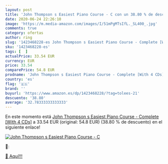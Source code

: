 ```yaml
---
layout: post
title: 'John Thompson s Easiest Piano Course - C con un 38.80 % de descuento'
date: 2020-06-24 22:26:10
image: 'https://m.media-amazon.com/images/I/51mPgMTsIfL._SL400_.jpg'
comments: true
category: ofertas
author: ring
slug: '1423468228-es John Thompson s Easiest Piano Course - Complete [With 4 CDs]'
sku: '1423468228-es'
tags: [  ]
actualPrice: 33.54 EUR
currency: EUR
price: 33.54
comparePrice: 54.8 EUR
prodname: 'John Thompson s Easiest Piano Course - Complete [With 4 CDs]'
country: 'es'
flag: '🇪🇸'
brand: ''
buyurl: 'https://www.amazon.es/dp/1423468228/?tag=tolees-21'
descuento: '38.80'
average: '32.78333333333333'
---
```


En este momento está [John Thompson s Easiest Piano Course - Complete [With 4 CDs]](https://www.amazon.es/dp/1423468228/?tag=tolees-21) a 33.54 EUR (original: 54.8 EUR) (38.80 %  de descuento) en el siguiente enlace!

[![John Thompson s Easiest Piano Course - C](https://m.media-amazon.com/images/I/51mPgMTsIfL._SL400_.jpg)](https://www.amazon.es/dp/1423468228/?tag=tolees-21)

🔎:


[🛒 Aquí!!!](https://www.amazon.es/dp/1423468228/?tag=tolees-21)
